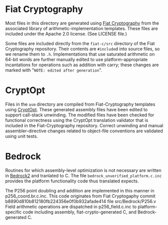 # Fiat Cryptography

Most files in this directory are generated using [Fiat
Cryptography](https://github.com/mit-plv/fiat-crypto) from the associated
library of arithmetic-implementation templates. These files are included under
the Apache 2.0 license. (See LICENSE file.)

Some files are included directly from the `fiat-c/src` directory of the Fiat
Cryptography repository. Their contents are `#include`d into source files, so
we rename them to `.h`. Implementations that use saturated arithmetic on 64-bit
words are further manually edited to use platform-appropriate incantations for
operations such as addition with carry; these changes are marked with "`NOTE:
edited after generation`".

# CryptOpt

Files in the `asm` directory are compiled from Fiat-Cryptography templates
using [CryptOpt](https://github.com/0xADE1A1DE/CryptOpt). These generated
assembly files have been edited to support call-stack unwinding. The modified
files have been checked for functional correctness using the CryptOpt
translation validator that is included in the Fiat-Cryptography repository.
Correct unwinding and manual assembler-directive changes related to object-file
conventions are validated using unit tests.

# Bedrock

Routines for which assembly-level optimization is not necessary are written in
[Bedrock2](https://github.com/mit-plv/bedrock2) and tranlated to C. The file
`bedrock_unverified_platform.c.inc` provides the platform functionality code
thus translated expects.

The P256 point doubling and addition are implemented in this manner in
p256_coord.br.c.inc. This code originates from Fiat Cryptogaphy commit
b8890d810b812180fb224356e0f0b932afade414 file src/Bedrock/P256.v
Field arithmetic operations are dispatched in p256_field.c.inc to
platform-specific code including assembly, fiat-crypto-generated C, and
Bedrock-generated C.
